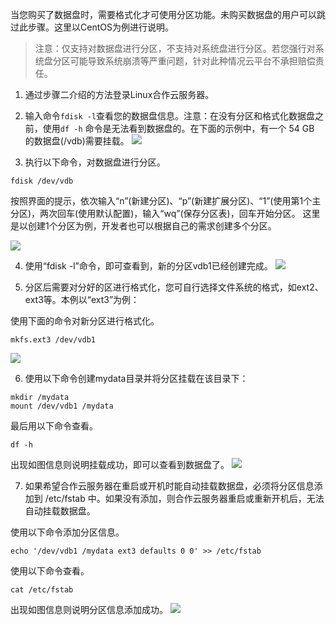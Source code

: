 当您购买了数据盘时，需要格式化才可使用分区功能。未购买数据盘的用户可以跳过此步骤。这里以CentOS为例进行说明。
> 注意：仅支持对数据盘进行分区，不支持对系统盘进行分区。若您强行对系统盘分区可能导致系统崩溃等严重问题，针对此种情况云平台不承担赔偿责任。

1) 通过步骤二介绍的方法登录Linux合作云服务器。

2) 输入命令`fdisk -l`查看您的数据盘信息。注意：在没有分区和格式化数据盘之前，使用`df -h` 命令是无法看到数据盘的。在下面的示例中，有一个 54 GB 的数据盘(/vdb)需要挂载。
![](http://imgcache.tce.fsphere.cn/image/mccdn.qcloud.com/static/img/c0ba873e2488ad593d7a5e16585b50fb/image.png)

3) 执行以下命令，对数据盘进行分区。
```
fdisk /dev/vdb
```
按照界面的提示，依次输入“n”(新建分区)、“p”(新建扩展分区)、“1”(使用第1个主分区)，两次回车(使用默认配置)，输入“wq”(保存分区表)，回车开始分区。
这里是以创建1个分区为例，开发者也可以根据自己的需求创建多个分区。

![](http://imgcache.tce.fsphere.cn/image/mccdn.qcloud.com/img56a604c2b886f.png)

4) 使用“fdisk -l”命令，即可查看到，新的分区vdb1已经创建完成。
![](http://imgcache.tce.fsphere.cn/image/mccdn.qcloud.com/img56a605027a966.png)

5) 分区后需要对分好的区进行格式化，您可自行选择文件系统的格式，如ext2、ext3等。本例以“ext3”为例：

使用下面的命令对新分区进行格式化。 

```
mkfs.ext3 /dev/vdb1
```
![](http://imgcache.tce.fsphere.cn/image/mccdn.qcloud.com/img56a6053fb5aa0.png)

6) 使用以下命令创建mydata目录并将分区挂载在该目录下：
```
mkdir /mydata
mount /dev/vdb1 /mydata
```
最后用以下命令查看。
```
df -h
```
出现如图信息则说明挂载成功，即可以查看到数据盘了。
![](http://imgcache.tce.fsphere.cn/image/mccdn.qcloud.com/img56a60615c0984.png)

7) 如果希望合作云服务器在重启或开机时能自动挂载数据盘，必须将分区信息添加到 /etc/fstab 中。如果没有添加，则合作云服务器重启或重新开机后，无法自动挂载数据盘。

使用以下命令添加分区信息。
```
echo '/dev/vdb1 /mydata ext3 defaults 0 0' >> /etc/fstab
```

使用以下命令查看。
```
cat /etc/fstab
```

出现如图信息则说明分区信息添加成功。
![](http://imgcache.tce.fsphere.cn/image/mccdn.qcloud.com/img56a606ad3180c.png)
